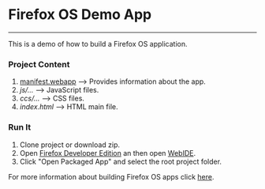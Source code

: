 # Firefox OS Demo App
___

This is a demo of how to build a Firefox OS application.

### Project Content
1. [manifest.webapp](https://developer.mozilla.org/en-US/Apps/Build/Manifest) --> Provides information about the app.
2. *js/...* --> JavaScript files.
3. *ccs/...* --> CSS files.
4. *index.html* --> HTML main file.

### Run It
1. Clone project or download zip.
2. Open [Firefox Developer Edition](https://www.mozilla.org/es-AR/firefox/developer/)  an then open [WebIDE](https://www.mozilla.org/en-US/firefox/developer/).
3. Click "Open Packaged App" and select the root project folder.


For more information about building Firefox OS apps click [here](https://developer.mozilla.org/en-US/Apps/Build/Building_apps_for_Firefox_OS).